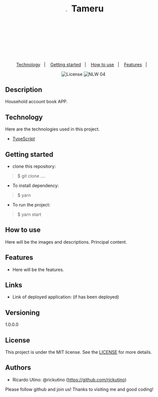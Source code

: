 <h1 align="center"><img src="https://user-images.githubusercontent.com/48019175/111630344-9c307e00-8835-11eb-9a74-66e8cb0af992.png" width="3.8%"></img>  Tameru</h1>
 
 <p align="center">
  <a href="#-technology">Technology</a>&nbsp;&nbsp;&nbsp;|&nbsp;&nbsp;&nbsp;
  <a href="#-getting-started">Getting started</a>&nbsp;&nbsp;&nbsp;|&nbsp;&nbsp;&nbsp;
  <a href="#-how-to-use">How to use</a>&nbsp;&nbsp;&nbsp;|&nbsp;&nbsp;&nbsp;
  <a href="#-features">Features</a>&nbsp;&nbsp;&nbsp;|&nbsp;&nbsp;&nbsp;
</p>


<p align="center">
  <img alt="License" src="https://img.shields.io/static/v1?label=license&message=MIT&color=33CC95&labelColor=5429CC">

  <img src="https://img.shields.io/static/v1?label=NLW&message=04&color=33CC95&labelColor=5429CC" alt="NLW 04" />
</p>

## Description
 
Household account book APP.
 
 
## Technology 
 
Here are the technologies used in this project.
 

- [TypeScript](https://www.typescriptlang.org/) 
 
## Getting started
 
* clone this repository:
>    $ git clone ....
* To install dependency:
>    $ yarn 
* To run the project:
>    $ yarn start
 
## How to use
 
Here will be the images and descriptions. Principal content.
 
 
## Features
 
  - Here will be the features.
 
 
## Links
 
  - Link of deployed application: (if has been deployed)

 
 
## Versioning
 
1.0.0.0
 


## License
 
 This project is under the MIT license. See the [LICENSE](LICENSE.md) for more details.
## Authors
 
* Ricardo Utino: @rickutino (https://github.com/rickutino)
 
 
Please follow github and join us!
Thanks to visiting me and good coding!